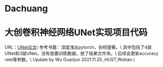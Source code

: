 # Dachuang
# 大创卷积神经网络UNet实现项目代码
URL：[UNet论文](https://arxiv.org/abs/1505.04597)\\
参考书籍：深度浅出pytorch，张校捷著。\\
其中包括了4层UNet和3层UNet，没有放置训练数据，放了结果文件夹。\\
后续会更新accuracy rate等参数。\\
Update by Wu Guanjun 2021.11.25 ,HUST,Wuhan.\\
